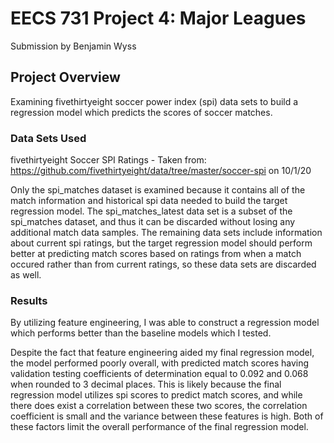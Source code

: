 # EECS 731 Project 4: Major Leagues
Submission by Benjamin Wyss

## Project Overview

Examining fivethirtyeight soccer power index (spi) data sets to build a regression model which predicts the scores of soccer matches.

### Data Sets Used

fivethirtyeight Soccer SPI Ratings - Taken from: https://github.com/fivethirtyeight/data/tree/master/soccer-spi on 10/1/20

Only the spi_matches dataset is examined because it contains all of the match information and historical spi data needed to build the target regression model. The spi_matches_latest data set is a subset of the spi_matches dataset, and thus it can be discarded without losing any additional match data samples. The remaining data sets include information about current spi ratings, but the target regression model should perform better at predicting match scores based on ratings from when a match occured rather than from current ratings, so these data sets are discarded as well.

### Results

By utilizing feature engineering, I was able to construct a regression model which performs better than the baseline models which I tested.

Despite the fact that feature engineering aided my final regression model, the model performed poorly overall, with predicted match scores having validation testing coefficients of determination equal to 0.092 and 0.068 when rounded to 3 decimal places. This is likely because the final regression model utilizes spi scores to predict match scores, and while there does exist a correlation between these two scores, the correlation coefficient is small and the variance between these features is high. Both of these factors limit the overall performance of the final regression model.
